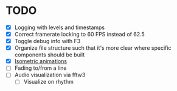 # TODO

- [x] Logging with levels and timestamps
- [x] Correct framerate locking to 60 FPS instead of 62.5
- [x] Toggle debug info with F3
- [x] Organize file structure such that it's more clear where specific components should be built
- [x] [Isometric animations](https://youtu.be/04oQ2jOUjkU)
- [ ] Fading to/from a line
- [ ] Audio visualization via fftw3
    - [ ] Visualize on rhythm
